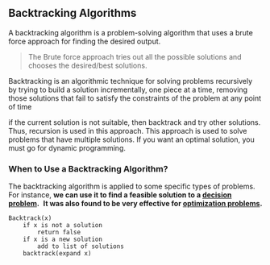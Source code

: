 ## Backtracking Algorithms
A backtracking algorithm is a problem-solving algorithm that uses a brute force approach for finding the desired output.

> The Brute force approach tries out all the possible solutions and chooses the desired/best solutions.

Backtracking is an algorithmic technique for solving problems recursively by trying to build a solution incrementally, one piece at a time, removing those solutions that fail to satisfy the constraints of the problem at any point of time

if the current solution is not suitable, then backtrack and try other solutions. Thus, recursion is used in this approach.
This approach is used to solve problems that have multiple solutions. If you want an optimal solution, you must go for dynamic programming.

### When to Use a Backtracking Algorithm?
The backtracking algorithm is applied to some specific types of problems. For instance, **we can use it to find a feasible solution to a [decision problem](https://en.wikipedia.org/wiki/Decision_problem).**
 **It was also found to be very effective for [optimization problems](https://en.wikipedia.org/wiki/Optimization_problem).**

```
Backtrack(x)
    if x is not a solution
        return false
    if x is a new solution
        add to list of solutions
    backtrack(expand x)
```
